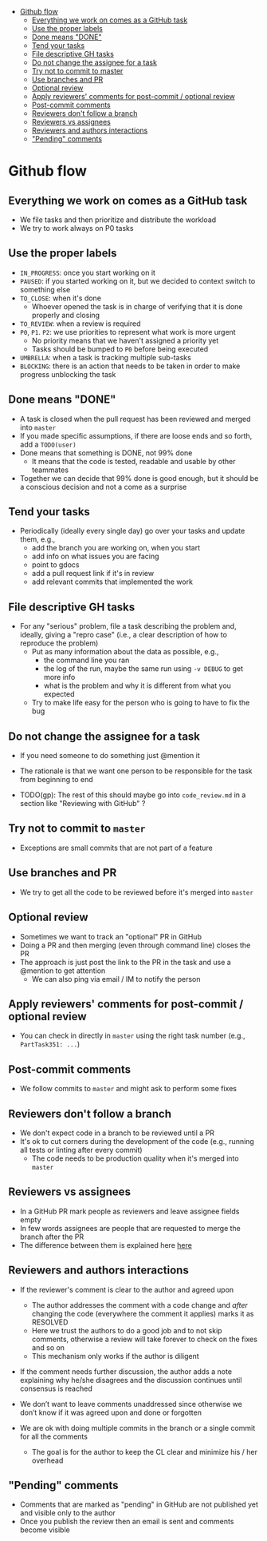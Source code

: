 <!--ts-->
   * [Github flow](github.md#github-flow)
      * [Everything we work on comes as a GitHub task](github.md#everything-we-work-on-comes-as-a-github-task)
      * [Use the proper labels](github.md#use-the-proper-labels)
      * [Done means "DONE"](github.md#done-means-done)
      * [Tend your tasks](github.md#tend-your-tasks)
      * [File descriptive GH tasks](github.md#file-descriptive-gh-tasks)
      * [Do not change the assignee for a task](github.md#do-not-change-the-assignee-for-a-task)
      * [Try not to commit to master](github.md#try-not-to-commit-to-master)
      * [Use branches and PR](github.md#use-branches-and-pr)
      * [Optional review](github.md#optional-review)
      * [Apply reviewers' comments for post-commit / optional review](github.md#apply-reviewers-comments-for-post-commit--optional-review)
      * [Post-commit comments](github.md#post-commit-comments)
      * [Reviewers don't follow a branch](github.md#reviewers-dont-follow-a-branch)
      * [Reviewers vs assignees](github.md#reviewers-vs-assignees)
      * [Reviewers and authors interactions](github.md#reviewers-and-authors-interactions)
      * ["Pending" comments](github.md#pending-comments)

<!-- Added by: saggese, at: Sat Oct 19 19:46:49 EDT 2019 -->

<!--te-->

# Github flow

## Everything we work on comes as a GitHub task

- We file tasks and then prioritize and distribute the workload
- We try to work always on P0 tasks

## Use the proper labels

- `IN_PROGRESS`: once you start working on it
- `PAUSED`: if you started working on it, but we decided to context switch to
  something else
- `TO_CLOSE`: when it's done
    - Whoever opened the task is in charge of verifying that it is done properly
      and closing
- `TO_REVIEW`: when a review is required
- `P0`, `P1`. `P2`: we use priorities to represent what work is more urgent
    - No priority means that we haven't assigned a priority yet
    - Tasks should be bumped to `P0` before being executed
- `UMBRELLA`: when a task is tracking multiple sub-tasks
- `BLOCKING`: there is an action that needs to be taken in order to make progress
  unblocking the task

## Done means "DONE"

- A task is closed when the pull request has been reviewed and merged into
  `master`
- If you made specific assumptions, if there are loose ends and so forth, add a
  `TODO(user)`
- Done means that something is DONE, not 99% done
    - It means that the code is tested, readable and usable by other teammates
- Together we can decide that 99% done is good enough, but it should be a
  conscious decision and not a come as a surprise

## Tend your tasks

- Periodically (ideally every single day) go over your tasks and update them, e.g.,
    - add the branch you are working on, when you start
    - add info on what issues you are facing
    - point to gdocs
    - add a pull request link if it's in review
    - add relevant commits that implemented the work

## File descriptive GH tasks

- For any "serious" problem, file a task describing the problem and, ideally, giving a
  "repro case" (i.e., a clear description of how to reproduce the problem)
    - Put as many information about the data as possible, e.g.,
        - the command line you ran
        - the log of the run, maybe the same run using `-v DEBUG` to get more
          info
        - what is the problem and why it is different from what you expected
    - Try to make life easy for the person who is going to have to fix the bug

## Do not change the assignee for a task

- If you need someone to do something just @mention it

- The rationale is that we want one person to be responsible for the task from
  beginning to end

- TODO(gp): The rest of this should maybe go into `code_review.md` in a section
  like "Reviewing with GitHub" ?

## Try not to commit to `master`

- Exceptions are small commits that are not part of a feature

## Use branches and PR

- We try to get all the code to be reviewed before it's merged into `master`

## Optional review

- Sometimes we want to track an "optional" PR in GitHub
- Doing a PR and then merging (even through command line) closes the PR
- The approach is just post the link to the PR in the task and use a @mention
  to get attention
    - We can also ping via email / IM to notify the person

## Apply reviewers' comments for post-commit / optional review

- You can check in directly in `master` using the right task number (e.g., 
  `PartTask351: ...`)

## Post-commit comments

- We follow commits to `master` and might ask to perform some fixes

## Reviewers don't follow a branch

- We don't expect code in a branch to be reviewed until a PR
- It's ok to cut corners during the development of the code (e.g., running all
  tests or linting after every commit)
    - The code needs to be production quality when it's merged into `master`

## Reviewers vs assignees

- In a GitHub PR mark people as reviewers and leave assignee fields empty
- In few words assignees are people that are requested to merge the branch after
  the PR
- The difference between them is explained here
  [here](https://stackoverflow.com/questions/41087206)

## Reviewers and authors interactions

- If the reviewer's comment is clear to the author and agreed upon
   - The author addresses the comment with a code change and *after* changing
     the code (everywhere the comment it applies) marks it as RESOLVED
   - Here we trust the authors to do a good job and to not skip comments,
     otherwise a review will take forever to check on the fixes and so on
   - This mechanism only works if the author is diligent

- If the comment needs further discussion, the author adds a note explaining why
  he/she disagrees and the discussion continues until consensus is reached

- We don’t want to leave comments unaddressed since otherwise we don’t know if
  it was agreed upon and done or forgotten

- We are ok with doing multiple commits in the branch or a single commit for all
  the comments
   - The goal is for the author to keep the CL clear and minimize his / her
     overhead

## "Pending" comments

- Comments that are marked as "pending" in GitHub are not published yet and
  visible only to the author
- Once you publish the review then an email is sent and comments become visible
